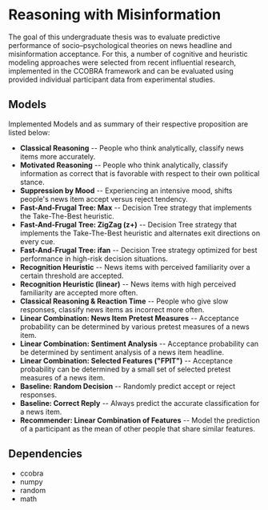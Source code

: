 # Reasoning with Misinformation

The goal of this undergraduate thesis was to evaluate predictive performance of socio–psychological theories on news headline and misinformation acceptance. For this, a number of cognitive and heuristic modeling approaches were selected from recent influential research, implemented in the CCOBRA framework and can be evaluated using provided individual participant data from experimental studies. 


## Models
Implemented Models and as summary of their respective proposition are listed below:
- **Classical Reasoning**
-- People who think analytically, classify news items more accurately.
- **Motivated Reasoning**
-- People who think analytically, classify information as correct that is favorable with respect to their own political stance.
- **Suppression by Mood**
-- Experiencing an intensive mood, shifts people's news item accept versus reject tendency. 
- **Fast-And-Frugal Tree: Max**
-- Decision Tree strategy that implements the Take-The-Best heuristic.
- **Fast-And-Frugal Tree: ZigZag (z+)**
-- Decision Tree strategy that implements the Take-The-Best heuristic and alternates exit directions on every cue. 
- **Fast-And-Frugal Tree: ifan**
-- Decision Tree strategy optimized for best performance in high-risk decision situations.
- **Recognition Heuristic**
-- News items with perceived familiarity over a certain threshold are accepted. 
- **Recognition Heuristic (linear)**
-- News items with high perceived familiarity are accepted more often. 
- **Classical Reasoning & Reaction Time**
-- People who give slow responses, classify news items as incorrect more often.
- **Linear Combination: News Item Pretest Measures**
-- Acceptance probability can be determined by various pretest measures of a news item. 
- **Linear Combination: Sentiment Analysis**
-- Acceptance probability can be determined by sentiment analysis of a news item headline. 
- **Linear Combination: Selected Features ("FPIT")**
-- Acceptance probability can be determined by a small set of selected pretest measures of a news item. 
- **Baseline: Random Decision**
-- Randomly predict accept or reject responses. 
- **Baseline: Correct Reply**
-- Always predict the accurate classification for a news item.
- **Recommender: Linear Combination of Features**
-- Model the prediction of a participant as the mean of other people that share similar features. 


## Dependencies
- ccobra
- numpy
- random
- math


